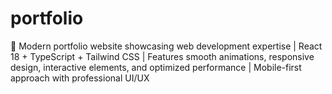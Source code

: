 # portfolio
🚀 Modern portfolio website showcasing web development expertise | React 18 + TypeScript + Tailwind CSS | Features smooth animations, responsive design, interactive elements, and optimized performance | Mobile-first approach with professional UI/UX
